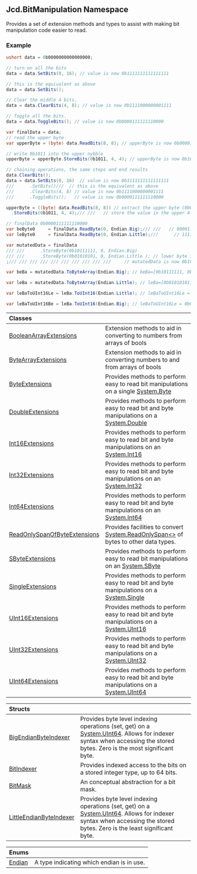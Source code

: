 ## Jcd.BitManipulation Namespace

Provides a set of extension methods and types to assist with
making bit manipulation code easier to read.

### Example

```csharp
ushort data = 0b0000000000000000;

// turn on all the bits
data = data.SetBits(0, 16); // value is now 0b1111111111111111

// this is the equivalent as above
data = data.SetBits();

// Clear the middle 4 bits.
data = data.ClearBits(4, 8); // value is now 0b1111000000001111

// Toggle all the bits.
data = data.ToggleBits(); // value is now 0b0000111111110000

var finalData = data;
// read the upper byte
var upperByte = (byte) data.ReadBits(8, 8); // upperByte is now 0b00001111

// write 0b1011 into the upper nybble
upperByte = upperByte.StoreBits(0b1011, 4, 4); // upperByte is now 0b10111111

// chaining operations, the same steps and end results
data.ClearBits();
data = data.SetBits(0, 16)  // value is now 0b1111111111111111
///      .SetBits()///  // this is the equivalent as above
///      .ClearBits(4, 8) // value is now 0b1111000000001111
///      .ToggleBits();   // value is now 0b0000111111110000

upperByte = ((byte) data.ReadBits(8, 8)) // extract the upper byte (0b00001111)
  .StoreBits(0b1011, 4, 4);/// ///   // store the value in the upper 4 bits, now upperByte is now 0b10111111

// finalData 0b0000111111110000
var beByte0     = finalData.ReadByte(0, Endian.Big);/// ///   // 00001111
var leByte0     = finalData.ReadByte(0, Endian.Little);///      // 11110000

var mutatedData = finalData
/// ///      .StoreByte(0b10111111, 0, Endian.Big)
/// ///      .StoreByte(0b01010101, 0, Endian.Little ); // lower byte is now 0b01010101
;/// /// /// /// /// /// /// /// /// ///     // mutatedData is now 0b1011111101010101

var beBa = mutatedData.ToByteArray(Endian.Big); // beBa=[0b10111111, 0b01010101]

var leBa = mutatedData.ToByteArray(Endian.Little); // leBa=[0b01010101, 0b10111111]

var leBaToUInt16Le = leBa.ToUInt16(Endian.Little); // leBaToUInt16Le = 0b1011111101010101

var leBaToUInt16Be = leBa.ToUInt16(Endian.Big); // leBaToUInt16Le = 0b0101010110111111
```

| Classes | |
| :--- | :--- |
| [BooleanArrayExtensions](Jcd.BitManipulation.BooleanArrayExtensions.md 'Jcd.BitManipulation.BooleanArrayExtensions') | Extension methods to aid in converting to numbers from arrays of bools |
| [ByteArrayExtensions](Jcd.BitManipulation.ByteArrayExtensions.md 'Jcd.BitManipulation.ByteArrayExtensions') | Extension methods to aid in converting numbers to and from arrays of bools |
| [ByteExtensions](Jcd.BitManipulation.ByteExtensions.md 'Jcd.BitManipulation.ByteExtensions') | Provides methods to perform easy to read bit manipulations on a single [System.Byte](https://docs.microsoft.com/en-us/dotnet/api/System.Byte 'System.Byte') |
| [DoubleExtensions](Jcd.BitManipulation.DoubleExtensions.md 'Jcd.BitManipulation.DoubleExtensions') | Provides methods to perform easy to read bit and byte manipulations on a [System.Double](https://docs.microsoft.com/en-us/dotnet/api/System.Double 'System.Double') |
| [Int16Extensions](Jcd.BitManipulation.Int16Extensions.md 'Jcd.BitManipulation.Int16Extensions') | Provides methods to perform easy to read bit and byte manipulations on an [System.Int16](https://docs.microsoft.com/en-us/dotnet/api/System.Int16 'System.Int16') |
| [Int32Extensions](Jcd.BitManipulation.Int32Extensions.md 'Jcd.BitManipulation.Int32Extensions') | Provides methods to perform easy to read bit and byte manipulations on an [System.Int32](https://docs.microsoft.com/en-us/dotnet/api/System.Int32 'System.Int32') |
| [Int64Extensions](Jcd.BitManipulation.Int64Extensions.md 'Jcd.BitManipulation.Int64Extensions') | Provides methods to perform easy to read bit and byte manipulations on an [System.Int64](https://docs.microsoft.com/en-us/dotnet/api/System.Int64 'System.Int64') |
| [ReadOnlySpanOfByteExtensions](Jcd.BitManipulation.ReadOnlySpanOfByteExtensions.md 'Jcd.BitManipulation.ReadOnlySpanOfByteExtensions') | Provides facilities to convert [System.ReadOnlySpan&lt;&gt;](https://docs.microsoft.com/en-us/dotnet/api/System.ReadOnlySpan-1 'System.ReadOnlySpan`1') of bytes to other data types. |
| [SByteExtensions](Jcd.BitManipulation.SByteExtensions.md 'Jcd.BitManipulation.SByteExtensions') | Provides methods to perform easy to read bit manipulations on an [System.SByte](https://docs.microsoft.com/en-us/dotnet/api/System.SByte 'System.SByte') |
| [SingleExtensions](Jcd.BitManipulation.SingleExtensions.md 'Jcd.BitManipulation.SingleExtensions') | Provides methods to perform easy to read bit and byte manipulations on a [System.Single](https://docs.microsoft.com/en-us/dotnet/api/System.Single 'System.Single') |
| [UInt16Extensions](Jcd.BitManipulation.UInt16Extensions.md 'Jcd.BitManipulation.UInt16Extensions') | Provides methods to perform easy to read bit and byte manipulations on a [System.UInt16](https://docs.microsoft.com/en-us/dotnet/api/System.UInt16 'System.UInt16') |
| [UInt32Extensions](Jcd.BitManipulation.UInt32Extensions.md 'Jcd.BitManipulation.UInt32Extensions') | Provides methods to perform easy to read bit and byte manipulations on a [System.UInt32](https://docs.microsoft.com/en-us/dotnet/api/System.UInt32 'System.UInt32') |
| [UInt64Extensions](Jcd.BitManipulation.UInt64Extensions.md 'Jcd.BitManipulation.UInt64Extensions') | Provides methods to perform easy to read bit and byte manipulations on a [System.UInt64](https://docs.microsoft.com/en-us/dotnet/api/System.UInt64 'System.UInt64') |

| Structs | |
| :--- | :--- |
| [BigEndianByteIndexer](Jcd.BitManipulation.BigEndianByteIndexer.md 'Jcd.BitManipulation.BigEndianByteIndexer') | Provides byte level indexing operations (set, get) on a [System.UInt64](https://docs.microsoft.com/en-us/dotnet/api/System.UInt64 'System.UInt64'). Allows for indexer syntax when accessing the stored bytes. Zero is the most significant byte. |
| [BitIndexer](Jcd.BitManipulation.BitIndexer.md 'Jcd.BitManipulation.BitIndexer') | Provides indexed access to the bits on a stored integer type, up to 64 bits. |
| [BitMask](Jcd.BitManipulation.BitMask.md 'Jcd.BitManipulation.BitMask') | An conceptual abstraction for a bit mask. |
| [LittleEndianByteIndexer](Jcd.BitManipulation.LittleEndianByteIndexer.md 'Jcd.BitManipulation.LittleEndianByteIndexer') | Provides byte level indexing operations (set, get) on a [System.UInt64](https://docs.microsoft.com/en-us/dotnet/api/System.UInt64 'System.UInt64'). Allows for indexer syntax when accessing the stored bytes. Zero is the least significant byte. |

| Enums | |
| :--- | :--- |
| [Endian](Jcd.BitManipulation.Endian.md 'Jcd.BitManipulation.Endian') | A type indicating which endian is in use. |
